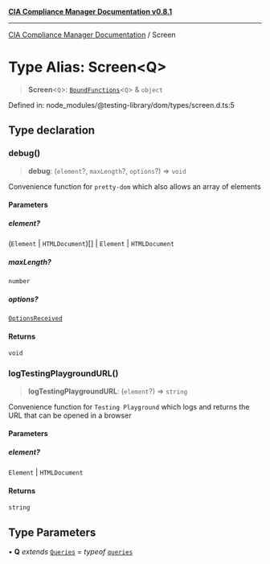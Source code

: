[**CIA Compliance Manager Documentation v0.8.1**](../README.md)

***

[CIA Compliance Manager Documentation](../globals.md) / Screen

# Type Alias: Screen\<Q\>

> **Screen**\<`Q`\>: [`BoundFunctions`](BoundFunctions.md)\<`Q`\> & `object`

Defined in: node\_modules/@testing-library/dom/types/screen.d.ts:5

## Type declaration

### debug()

> **debug**: (`element`?, `maxLength`?, `options`?) => `void`

Convenience function for `pretty-dom` which also allows an array
of elements

#### Parameters

##### element?

(`Element` \| `HTMLDocument`)[] | `Element` | `HTMLDocument`

##### maxLength?

`number`

##### options?

[`OptionsReceived`](../namespaces/prettyFormat/type-aliases/OptionsReceived.md)

#### Returns

`void`

### logTestingPlaygroundURL()

> **logTestingPlaygroundURL**: (`element`?) => `string`

Convenience function for `Testing Playground` which logs and returns the URL that
can be opened in a browser

#### Parameters

##### element?

`Element` | `HTMLDocument`

#### Returns

`string`

## Type Parameters

• **Q** *extends* [`Queries`](../interfaces/Queries.md) = *typeof* [`queries`](../namespaces/queries/README.md)
